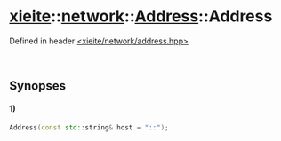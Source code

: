 # [xieite](../../../../../../xieite.md)\:\:[network](../../../../../../network.md)\:\:[Address](../../../../address.md)\:\:Address
Defined in header [<xieite/network/address.hpp>](../../../../../../../include/xieite/network/address.hpp)

&nbsp;

## Synopses
#### 1)
```cpp
Address(const std::string& host = "::");
```
